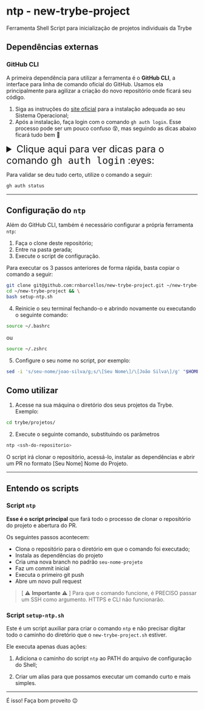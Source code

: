 # ntp - new-trybe-project

Ferramenta Shell Script para inicialização de projetos individuais da Trybe

## Dependências externas

### GitHub CLI

A primeira dependência para utilizar a ferramenta é o **GitHub CLI**, a interface para linha de comando oficial do GitHub. Usamos ela principalmente para agilizar a criação do novo repositório onde ficará seu código.

1. Siga as instruções do [site oficial](https://cli.github.com/) para a instalação adequada ao seu Sistema Operacional;
2. Após a instalação, faça login com o comando `gh auth login`. Esse processo pode ser um pouco confuso :dizzy_face:, mas seguindo as dicas abaixo ficará tudo bem :green_heart:

<details>
<summary style='font-size: 25px'>Clique aqui para ver dicas para o comando <tt>gh auth login</tt> :eyes: </summary>

- Você receberá a opção entre `Github.com` e `Enterprise Server`: escolha `Github.com`;
- Você receberá a opção entre `HTTPS` e `SSH`: escolha `SSH`;
- Você receberá a opção de escolher o arquivo com a chave `SSH` configurada no seu computador, que deve ser algo semelhante a `~/.ssh/id_rsa.pub` ou `~/.ssh/id_ed25519`: escolha o arquivo oferecido;
- Você receberá a opção de definir um título para a chave SSH: aperte `Enter` para escolher a opção padrão;
- Você receberá a opção entre `Login with a web browser` e `Paste an authentication Token`: escolha `Login with a web browser`;
- Você receberá um código no formato `XXXX-XXXX` e a ferramenta aguardará você apertar `Enter`;
- Após apertar `Enter` será aberta uma janela no seu navegador para inserir o código anterior, e seguir com o login padrão do GitHub;
- Após finalizar o login no navegador, o terminal aguardará  você apertar `Enter`;
- Fim. :tada:
</details>

Para validar se deu tudo certo, utilize o comando a seguir:

```bash
gh auth status
```

---

## Configuração do `ntp`

Além do GitHub CLI, também é necessário configurar a própria ferramenta `ntp`:

1. Faça o clone deste repositório;
2. Entre na pasta gerada;
3. Execute o script de configuração.

Para executar os 3 passos anteriores de forma rápida, basta copiar o comando a seguir:
```sh
git clone git@github.com:rnbarcellos/new-trybe-project.git ~/new-trybe-project && \
cd ~/new-trybe-project && \
bash setup-ntp.sh
```

4. Reinicie o seu terminal fechando-o e abrindo novamente ou executando o seguinte comando:

```sh
source ~/.bashrc
```
ou
```sh
source ~/.zshrc
```

5. Configure o seu nome no script, por exemplo:

```sh
sed -i 's/seu-nome/joao-silva/g;s/\[Seu Nome\]/\[João Silva\]/g' "$HOME/ntp/new-trybe-project.sh"
```

## Como utilizar

1. Acesse na sua máquina o diretório dos seus projetos da Trybe. Exemplo:

```bash
cd trybe/projetos/
```

2. Execute o seguinte comando, substituindo os parâmetros

```bash
ntp <ssh-do-repositorio>
```

O script irá clonar o repositório, acessá-lo, instalar as dependências e abrir um PR no formato [Seu Nome] Nome do Projeto.

---

## Entendo os scripts

### Script `ntp`

**Esse é o script principal** que fará todo o processo de clonar o repositório do projeto e abertura do PR.

Os seguintes passos acontecem:

- Clona o repositório para o diretório em que o comando foi executado;
- Instala as dependências do projeto
- Cria uma nova branch no padrão `seu-nome-projeto`
- Faz um commit inicial
- Executa o primeiro git push
- Abre um novo pull request

> [ :warning: **Importante** :warning: ] Para que o comando funcione, é PRECISO passar um SSH como argumento. HTTPS e CLI não funcionarão.

### Script `setup-ntp.sh`

Este é um script auxiliar para criar o comando `ntp` e não precisar digitar todo o caminho do diretório que o `new-trybe-project.sh` estiver.

Ele executa apenas duas ações:

1. Adiciona o caminho do script `ntp` ao PATH do arquivo de configuração do Shell;

2. Criar um alias para que possamos executar um comando curto e mais simples.

---

É isso! Faça bom proveito :wink:
